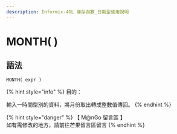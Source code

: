 ```yaml
---
description: Informix-4GL 庫存函數_日期型使用說明
---
```


# MONTH( )

## 語法

```
MONTH( expr )
```

{% hint style="info" %}
目的：

輸入一時間型別的資料，將月份取出轉成整數值傳回。
{% endhint %}

{% hint style="danger" %}
【 M@nGo 留言區 】\
如有需修改的地方，請前往芒果留言區留言
{% endhint %}
